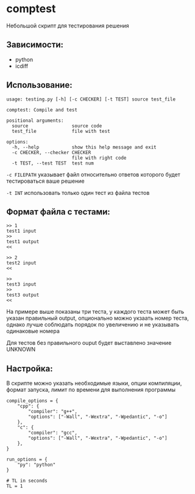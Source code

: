 # comptest

Небольшой скрипт для тестирования решения

## Зависимости:
* python
* icdiff

## Использование:
```
usage: testing.py [-h] [-c CHECKER] [-t TEST] source test_file

comptest: Compile and test

positional arguments:
  source                source code
  test_file             file with test

options:
  -h, --help            show this help message and exit
  -c CHECKER, --checker CHECKER
                        file with right code
  -t TEST, --test TEST  test num
```

```-c FILEPATH``` указывает файл относительно ответов которого будет тестироваться ваше решение

```-t INT``` использовать только один тест из файла тестов

## Формат файла с тестами:
```
>> 1
test1 input
>>
test1 output
<<

>> 2
test2 input
<<

>>
test3 input
>>
test3 output
<<
```
На примере выше показаны три теста, у каждого теста может быть указан правильный output, опционально можно укзаать номер теста, однако лучше соблюдать порядок по увеличению и не указывать одинаковые номера

Для тестов без правильного ouput будет выставлено значение UNKNOWN

## Настройка:
В скрипте можно указать необходимые языки, опции компиляции, формат запуска, лимит по времени для выполнения программы

```
compile_options = {
    "cpp": {
        "compiler": "g++",
        "options": ["-Wall", "-Wextra", "-Wpedantic", "-o"]
    },
    "c": {
        "compiler": "gcc",
        "options": ["-Wall", "-Wextra", "-Wpedantic", "-o"]
    },
}

run_options = {
    "py": "python"
}

# TL in seconds
TL = 1
```
